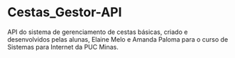 # Cestas_Gestor-API
API do sistema de gerenciamento de cestas básicas, criado e desenvolvidos pelas alunas, Elaine Melo e Amanda Paloma para o curso de Sistemas para Internet da PUC Minas.
